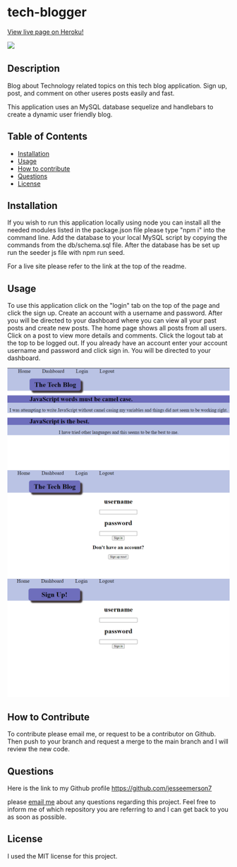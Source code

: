 # tech-blogger

[View live page on Heroku!](https://immense-refuge-55581.herokuapp.com/)

  <img src= 'https://img.shields.io/badge/License-MIT-blue'>

## Description

Blog about Technology related topics on this tech blog application. Sign up, post, and comment on other useres posts easily and fast.

This application uses an MySQL database sequelize and handlebars to create a dynamic user friendly blog.

## Table of Contents

- [Installation](#installation)
- [Usage](#usage)
- [How to contribute](#how-to-contribute)
- [Questions](#questions)
- [License](#license)

## Installation

If you wish to run this application locally using node you can install all the needed modules listed in the package.json file please type "npm i" into the command line. Add the database to your local MySQL script by copying the commands from the db/schema.sql file. After the database has be set up run the seeder js file with npm run seed.

For a live site please refer to the link at the top of the readme.

## Usage

To use this application click on the "login" tab on the top of the page and click the sign up. Create an account with a username and password. After you will be directed to your dashboard where you can view all your past posts and create new posts. The home page shows all posts from all users. Click on a post to view more details and comments. Click the logout tab at the top to be logged out. If you already have an account enter your account username and password and click sign in. You will be directed to your dashboard.

![Alt text](public/images/Screenshot%202023-05-09%20000514.png)
![Alt text](public/images/Screenshot%202023-05-09%20000525.png)
![Alt text](public/images/Screenshot%202023-05-09%20000537.png)

## How to Contribute

To contribute please email me, or request to be a contributor on Github. Then push to your branch and request a merge to the main branch and I will review the new code.

## Questions

Here is the link to my Github profile https://github.com/jesseemerson7

please <a href="mailto:jesseemerson7@gmail.com">email me</a> about any questions regarding this project. Feel free to inform me of which repository you are referring to and I can get back to you as soon as possible.

## License

I used the MIT license for this project.
